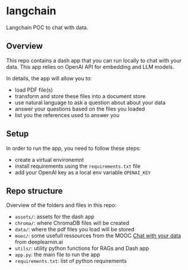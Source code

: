 # langchain
Langchain POC to chat with data.

## Overview
This repo contains a dash app that you can run locally to chat with your data. This app relies on OpenAI API for embedding and LLM models.

In details, the app will allow you to:
- load PDF file(s)
- transform and store these files into a document store
- use natural language to ask a question about about your data
- answer your questions based on the files you loaded
- list you the references used to answer you

## Setup
In order to run the app, you need to follow these steps:
- create a virtual environemnt
- install requirements using the `requirements.txt` file
- add your OpenAI key as a local env variable `OPENAI_KEY`

## Repo structure
Overview of the folders and files in this repo:
- `assets/`: assets for the dash app
- `chroma/`: where ChromaDB files will be created
- `data/`: where the pdf files you load will be stored
- `mooc/`: some usefull ressources from the MOOC [Chat with your data](https://www.deeplearning.ai/short-courses/langchain-chat-with-your-data) from deeplearnin.ai
- `utils/`: utility python functions for RAGs and Dash app
- `app.py`: the main file to run the app
- `requirements.txt`: list of python requirements